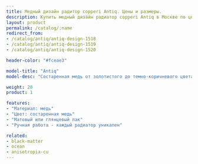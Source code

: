 ```yaml
---
title: Медный дизайн радитор copperi Antiq. Цены и размеры.
description: Купить медный дизайн радиатор copperi Antiq в Москве по ценам производителя.
layout: product
permalink: /catalog/:name
redirect_from:
- /catalog/antiq/antiq-design-1518
- /catalog/antiq/antiq-design-1519
- /catalog/antiq/antiq-design-1520

header-color: "#fceae3"

model-title: "Antiq"
model-desc: "Состаренная медь от золотистого до темно-коричневого цвета. Патина наносится мастерами вручную, поэтому каждый радиатор уникален. Покрытие матовым или глянцевым лаком сохранит рисунок неизменным."

weight: 20
product: 1

features:
- "Материал: медь"
- "Цвет: состаренная медь"
- "Матовый или глянцевый лак"
- "Ручная работа - каждый радиатор уникален"

related:
- black-matter
- ocean
- anisotropia-cu
---
```

